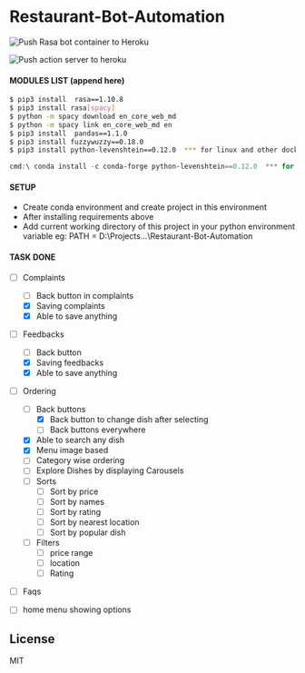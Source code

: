 # Restaurant-Bot-Automation

![Push Rasa bot container to Heroku](https://github.com/naaniz/Restaurant-Bot-Automation/workflows/Push%20Rasa%20bot%20container%20to%20Heroku/badge.svg)

![Push action server to heroku](https://github.com/naaniz/Restaurant-Bot-Automation/workflows/Push%20action%20server%20to%20heroku/badge.svg)

#### MODULES LIST (append here)

```sh
$ pip3 install  rasa==1.10.8
$ pip3 install rasa[spacy]
$ python -m spacy download en_core_web_md
$ python -m spacy link en_core_web_md en
$ pip3 install  pandas==1.1.0
$ pip3 install fuzzywuzzy==0.18.0
$ pip3 install python-levenshtein==0.12.0  *** for linux and other docker, os ***
```
```powershell
cmd:\ conda install -c conda-forge python-levenshtein==0.12.0  *** for windows only ***
```

#### SETUP
- Create conda environment and create project in this environment
- After installing requirements above
- Add current working directory of this project in your python environment variable eg: PATH = D:\Projects\...\Restaurant-Bot-Automation

#### TASK DONE
- [ ] Complaints
    - [ ] Back button in complaints
    - [x] Saving complaints 
    - [x] Able to save anything
- [ ] Feedbacks
    - [ ] Back button
    - [x] Saving feedbacks
    - [x] Able to save anything
- [ ] Ordering 
    - [ ] Back buttons
        - [x] Back button to change dish after selecting
        - [ ] Back buttons everywhere
    - [x] Able to search any dish
    - [x] Menu image based 
    - [ ] Category wise ordering
    - [ ] Explore Dishes by displaying Carousels
    - [ ] Sorts
        - [ ] Sort by price
        - [ ] Sort by names
        - [ ] Sort by rating 
        - [ ] Sort by nearest location
        - [ ] Sort by popular dish 
    - [ ] Filters 
        - [ ] price range
        - [ ] location
        - [ ] Rating
- [ ] Faqs
- [ ] home menu showing options
    


License
----

MIT
